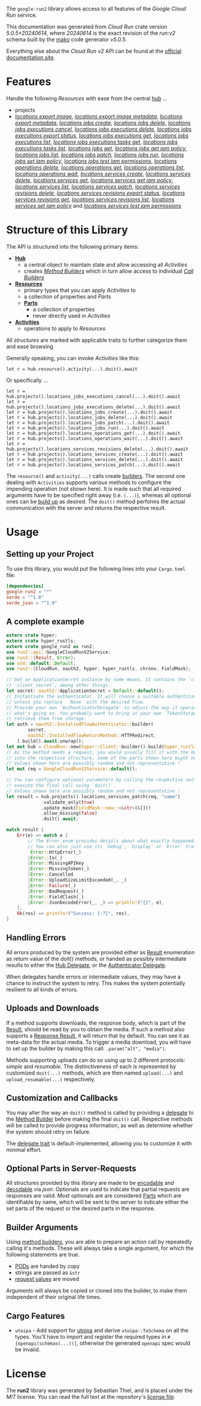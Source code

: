 <!---
DO NOT EDIT !
This file was generated automatically from 'src/generator/templates/api/README.md.mako'
DO NOT EDIT !
-->
The `google-run2` library allows access to all features of the *Google Cloud Run* service.

This documentation was generated from *Cloud Run* crate version *5.0.5+20240614*, where *20240614* is the exact revision of the *run:v2* schema built by the [mako](http://www.makotemplates.org/) code generator *v5.0.5*.

Everything else about the *Cloud Run* *v2* API can be found at the
[official documentation site](https://cloud.google.com/run/).
# Features

Handle the following *Resources* with ease from the central [hub](https://docs.rs/google-run2/5.0.5+20240614/google_run2/CloudRun) ... 

* projects
 * [*locations export image*](https://docs.rs/google-run2/5.0.5+20240614/google_run2/api::ProjectLocationExportImageCall), [*locations export image metadata*](https://docs.rs/google-run2/5.0.5+20240614/google_run2/api::ProjectLocationExportImageMetadataCall), [*locations export metadata*](https://docs.rs/google-run2/5.0.5+20240614/google_run2/api::ProjectLocationExportMetadataCall), [*locations jobs create*](https://docs.rs/google-run2/5.0.5+20240614/google_run2/api::ProjectLocationJobCreateCall), [*locations jobs delete*](https://docs.rs/google-run2/5.0.5+20240614/google_run2/api::ProjectLocationJobDeleteCall), [*locations jobs executions cancel*](https://docs.rs/google-run2/5.0.5+20240614/google_run2/api::ProjectLocationJobExecutionCancelCall), [*locations jobs executions delete*](https://docs.rs/google-run2/5.0.5+20240614/google_run2/api::ProjectLocationJobExecutionDeleteCall), [*locations jobs executions export status*](https://docs.rs/google-run2/5.0.5+20240614/google_run2/api::ProjectLocationJobExecutionExportStatuCall), [*locations jobs executions get*](https://docs.rs/google-run2/5.0.5+20240614/google_run2/api::ProjectLocationJobExecutionGetCall), [*locations jobs executions list*](https://docs.rs/google-run2/5.0.5+20240614/google_run2/api::ProjectLocationJobExecutionListCall), [*locations jobs executions tasks get*](https://docs.rs/google-run2/5.0.5+20240614/google_run2/api::ProjectLocationJobExecutionTaskGetCall), [*locations jobs executions tasks list*](https://docs.rs/google-run2/5.0.5+20240614/google_run2/api::ProjectLocationJobExecutionTaskListCall), [*locations jobs get*](https://docs.rs/google-run2/5.0.5+20240614/google_run2/api::ProjectLocationJobGetCall), [*locations jobs get iam policy*](https://docs.rs/google-run2/5.0.5+20240614/google_run2/api::ProjectLocationJobGetIamPolicyCall), [*locations jobs list*](https://docs.rs/google-run2/5.0.5+20240614/google_run2/api::ProjectLocationJobListCall), [*locations jobs patch*](https://docs.rs/google-run2/5.0.5+20240614/google_run2/api::ProjectLocationJobPatchCall), [*locations jobs run*](https://docs.rs/google-run2/5.0.5+20240614/google_run2/api::ProjectLocationJobRunCall), [*locations jobs set iam policy*](https://docs.rs/google-run2/5.0.5+20240614/google_run2/api::ProjectLocationJobSetIamPolicyCall), [*locations jobs test iam permissions*](https://docs.rs/google-run2/5.0.5+20240614/google_run2/api::ProjectLocationJobTestIamPermissionCall), [*locations operations delete*](https://docs.rs/google-run2/5.0.5+20240614/google_run2/api::ProjectLocationOperationDeleteCall), [*locations operations get*](https://docs.rs/google-run2/5.0.5+20240614/google_run2/api::ProjectLocationOperationGetCall), [*locations operations list*](https://docs.rs/google-run2/5.0.5+20240614/google_run2/api::ProjectLocationOperationListCall), [*locations operations wait*](https://docs.rs/google-run2/5.0.5+20240614/google_run2/api::ProjectLocationOperationWaitCall), [*locations services create*](https://docs.rs/google-run2/5.0.5+20240614/google_run2/api::ProjectLocationServiceCreateCall), [*locations services delete*](https://docs.rs/google-run2/5.0.5+20240614/google_run2/api::ProjectLocationServiceDeleteCall), [*locations services get*](https://docs.rs/google-run2/5.0.5+20240614/google_run2/api::ProjectLocationServiceGetCall), [*locations services get iam policy*](https://docs.rs/google-run2/5.0.5+20240614/google_run2/api::ProjectLocationServiceGetIamPolicyCall), [*locations services list*](https://docs.rs/google-run2/5.0.5+20240614/google_run2/api::ProjectLocationServiceListCall), [*locations services patch*](https://docs.rs/google-run2/5.0.5+20240614/google_run2/api::ProjectLocationServicePatchCall), [*locations services revisions delete*](https://docs.rs/google-run2/5.0.5+20240614/google_run2/api::ProjectLocationServiceRevisionDeleteCall), [*locations services revisions export status*](https://docs.rs/google-run2/5.0.5+20240614/google_run2/api::ProjectLocationServiceRevisionExportStatuCall), [*locations services revisions get*](https://docs.rs/google-run2/5.0.5+20240614/google_run2/api::ProjectLocationServiceRevisionGetCall), [*locations services revisions list*](https://docs.rs/google-run2/5.0.5+20240614/google_run2/api::ProjectLocationServiceRevisionListCall), [*locations services set iam policy*](https://docs.rs/google-run2/5.0.5+20240614/google_run2/api::ProjectLocationServiceSetIamPolicyCall) and [*locations services test iam permissions*](https://docs.rs/google-run2/5.0.5+20240614/google_run2/api::ProjectLocationServiceTestIamPermissionCall)




# Structure of this Library

The API is structured into the following primary items:

* **[Hub](https://docs.rs/google-run2/5.0.5+20240614/google_run2/CloudRun)**
    * a central object to maintain state and allow accessing all *Activities*
    * creates [*Method Builders*](https://docs.rs/google-run2/5.0.5+20240614/google_run2/client::MethodsBuilder) which in turn
      allow access to individual [*Call Builders*](https://docs.rs/google-run2/5.0.5+20240614/google_run2/client::CallBuilder)
* **[Resources](https://docs.rs/google-run2/5.0.5+20240614/google_run2/client::Resource)**
    * primary types that you can apply *Activities* to
    * a collection of properties and *Parts*
    * **[Parts](https://docs.rs/google-run2/5.0.5+20240614/google_run2/client::Part)**
        * a collection of properties
        * never directly used in *Activities*
* **[Activities](https://docs.rs/google-run2/5.0.5+20240614/google_run2/client::CallBuilder)**
    * operations to apply to *Resources*

All *structures* are marked with applicable traits to further categorize them and ease browsing.

Generally speaking, you can invoke *Activities* like this:

```Rust,ignore
let r = hub.resource().activity(...).doit().await
```

Or specifically ...

```ignore
let r = hub.projects().locations_jobs_executions_cancel(...).doit().await
let r = hub.projects().locations_jobs_executions_delete(...).doit().await
let r = hub.projects().locations_jobs_create(...).doit().await
let r = hub.projects().locations_jobs_delete(...).doit().await
let r = hub.projects().locations_jobs_patch(...).doit().await
let r = hub.projects().locations_jobs_run(...).doit().await
let r = hub.projects().locations_operations_get(...).doit().await
let r = hub.projects().locations_operations_wait(...).doit().await
let r = hub.projects().locations_services_revisions_delete(...).doit().await
let r = hub.projects().locations_services_create(...).doit().await
let r = hub.projects().locations_services_delete(...).doit().await
let r = hub.projects().locations_services_patch(...).doit().await
```

The `resource()` and `activity(...)` calls create [builders][builder-pattern]. The second one dealing with `Activities` 
supports various methods to configure the impending operation (not shown here). It is made such that all required arguments have to be 
specified right away (i.e. `(...)`), whereas all optional ones can be [build up][builder-pattern] as desired.
The `doit()` method performs the actual communication with the server and returns the respective result.

# Usage

## Setting up your Project

To use this library, you would put the following lines into your `Cargo.toml` file:

```toml
[dependencies]
google-run2 = "*"
serde = "^1.0"
serde_json = "^1.0"
```

## A complete example

```Rust
extern crate hyper;
extern crate hyper_rustls;
extern crate google_run2 as run2;
use run2::api::GoogleCloudRunV2Service;
use run2::{Result, Error};
use std::default::Default;
use run2::{CloudRun, oauth2, hyper, hyper_rustls, chrono, FieldMask};

// Get an ApplicationSecret instance by some means. It contains the `client_id` and 
// `client_secret`, among other things.
let secret: oauth2::ApplicationSecret = Default::default();
// Instantiate the authenticator. It will choose a suitable authentication flow for you, 
// unless you replace  `None` with the desired Flow.
// Provide your own `AuthenticatorDelegate` to adjust the way it operates and get feedback about 
// what's going on. You probably want to bring in your own `TokenStorage` to persist tokens and
// retrieve them from storage.
let auth = oauth2::InstalledFlowAuthenticator::builder(
        secret,
        oauth2::InstalledFlowReturnMethod::HTTPRedirect,
    ).build().await.unwrap();
let mut hub = CloudRun::new(hyper::Client::builder().build(hyper_rustls::HttpsConnectorBuilder::new().with_native_roots().unwrap().https_or_http().enable_http1().build()), auth);
// As the method needs a request, you would usually fill it with the desired information
// into the respective structure. Some of the parts shown here might not be applicable !
// Values shown here are possibly random and not representative !
let mut req = GoogleCloudRunV2Service::default();

// You can configure optional parameters by calling the respective setters at will, and
// execute the final call using `doit()`.
// Values shown here are possibly random and not representative !
let result = hub.projects().locations_services_patch(req, "name")
             .validate_only(true)
             .update_mask(FieldMask::new::<&str>(&[]))
             .allow_missing(false)
             .doit().await;

match result {
    Err(e) => match e {
        // The Error enum provides details about what exactly happened.
        // You can also just use its `Debug`, `Display` or `Error` traits
         Error::HttpError(_)
        |Error::Io(_)
        |Error::MissingAPIKey
        |Error::MissingToken(_)
        |Error::Cancelled
        |Error::UploadSizeLimitExceeded(_, _)
        |Error::Failure(_)
        |Error::BadRequest(_)
        |Error::FieldClash(_)
        |Error::JsonDecodeError(_, _) => println!("{}", e),
    },
    Ok(res) => println!("Success: {:?}", res),
}

```
## Handling Errors

All errors produced by the system are provided either as [Result](https://docs.rs/google-run2/5.0.5+20240614/google_run2/client::Result) enumeration as return value of
the doit() methods, or handed as possibly intermediate results to either the 
[Hub Delegate](https://docs.rs/google-run2/5.0.5+20240614/google_run2/client::Delegate), or the [Authenticator Delegate](https://docs.rs/yup-oauth2/*/yup_oauth2/trait.AuthenticatorDelegate.html).

When delegates handle errors or intermediate values, they may have a chance to instruct the system to retry. This 
makes the system potentially resilient to all kinds of errors.

## Uploads and Downloads
If a method supports downloads, the response body, which is part of the [Result](https://docs.rs/google-run2/5.0.5+20240614/google_run2/client::Result), should be
read by you to obtain the media.
If such a method also supports a [Response Result](https://docs.rs/google-run2/5.0.5+20240614/google_run2/client::ResponseResult), it will return that by default.
You can see it as meta-data for the actual media. To trigger a media download, you will have to set up the builder by making
this call: `.param("alt", "media")`.

Methods supporting uploads can do so using up to 2 different protocols: 
*simple* and *resumable*. The distinctiveness of each is represented by customized 
`doit(...)` methods, which are then named `upload(...)` and `upload_resumable(...)` respectively.

## Customization and Callbacks

You may alter the way an `doit()` method is called by providing a [delegate](https://docs.rs/google-run2/5.0.5+20240614/google_run2/client::Delegate) to the 
[Method Builder](https://docs.rs/google-run2/5.0.5+20240614/google_run2/client::CallBuilder) before making the final `doit()` call. 
Respective methods will be called to provide progress information, as well as determine whether the system should 
retry on failure.

The [delegate trait](https://docs.rs/google-run2/5.0.5+20240614/google_run2/client::Delegate) is default-implemented, allowing you to customize it with minimal effort.

## Optional Parts in Server-Requests

All structures provided by this library are made to be [encodable](https://docs.rs/google-run2/5.0.5+20240614/google_run2/client::RequestValue) and 
[decodable](https://docs.rs/google-run2/5.0.5+20240614/google_run2/client::ResponseResult) via *json*. Optionals are used to indicate that partial requests are responses 
are valid.
Most optionals are are considered [Parts](https://docs.rs/google-run2/5.0.5+20240614/google_run2/client::Part) which are identifiable by name, which will be sent to 
the server to indicate either the set parts of the request or the desired parts in the response.

## Builder Arguments

Using [method builders](https://docs.rs/google-run2/5.0.5+20240614/google_run2/client::CallBuilder), you are able to prepare an action call by repeatedly calling it's methods.
These will always take a single argument, for which the following statements are true.

* [PODs][wiki-pod] are handed by copy
* strings are passed as `&str`
* [request values](https://docs.rs/google-run2/5.0.5+20240614/google_run2/client::RequestValue) are moved

Arguments will always be copied or cloned into the builder, to make them independent of their original life times.

[wiki-pod]: http://en.wikipedia.org/wiki/Plain_old_data_structure
[builder-pattern]: http://en.wikipedia.org/wiki/Builder_pattern
[google-go-api]: https://github.com/google/google-api-go-client

## Cargo Features

* `utoipa` - Add support for [utoipa](https://crates.io/crates/utoipa) and derive `utoipa::ToSchema` on all
the types. You'll have to import and register the required types in `#[openapi(schemas(...))]`, otherwise the
generated `openapi` spec would be invalid.


# License
The **run2** library was generated by Sebastian Thiel, and is placed 
under the *MIT* license.
You can read the full text at the repository's [license file][repo-license].

[repo-license]: https://github.com/Byron/google-apis-rsblob/main/LICENSE.md

